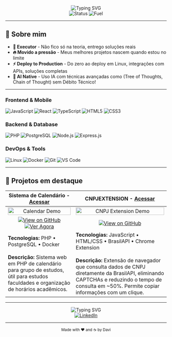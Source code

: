 <div align="center">
  <img src="https://readme-typing-svg.herokuapp.com?font=Fira+Code&weight=500&size=28&pause=1000&color=00D4FF&center=true&vCenter=true&width=600&height=100&lines=Ol%C3%A1%2C+eu+sou+o+Davi+%F0%9F%91%8B;Full+Stack+Developer;AI+Enthusiast;Problem+Solver" alt="Typing SVG" />
</div>

<div align="center">
  <img src="https://img.shields.io/badge/Status-Busy%20Building-00D4FF?style=flat-square" alt="Status" />
  <img src="https://img.shields.io/badge/Fuel-Pressure-FF6B6B?style=flat-square" alt="Fuel" />
</div>

---

## 🚀 Sobre mim

- **🎯 Executor** - Não fico só na teoria, entrego soluções reais
- **🔥 Movido a pressão** - Meus melhores projetos nascem quando estou no limite
- **⚡ Deploy to Production** - Do zero ao deploy em Linux, integrações com APIs, soluções completas
- **🤖 AI Native** - Uso IA com técnicas avançadas como (Tree of Thoughts, Chain of Thought) sem Débito Técnico!
---

### **Frontend & Mobile**
![JavaScript](https://img.shields.io/badge/JavaScript-F7DF1E?style=for-the-badge&logo=javascript&logoColor=black)
![React](https://img.shields.io/badge/React-20232A?style=for-the-badge&logo=react&logoColor=61DAFB)
![TypeScript](https://img.shields.io/badge/TypeScript-007ACC?style=for-the-badge&logo=typescript&logoColor=white)
![HTML5](https://img.shields.io/badge/HTML5-E34F26?style=for-the-badge&logo=html5&logoColor=white)
![CSS3](https://img.shields.io/badge/CSS3-1572B6?style=for-the-badge&logo=css3&logoColor=white)

### **Backend & Database**
![PHP](https://img.shields.io/badge/PHP-777BB4?style=for-the-badge&logo=php&logoColor=white)
![PostgreSQL](https://img.shields.io/badge/PostgreSQL-316192?style=for-the-badge&logo=postgresql&logoColor=white)
![Node.js](https://img.shields.io/badge/Node.js-43853D?style=for-the-badge&logo=node.js&logoColor=white)
![Express.js](https://img.shields.io/badge/Express.js-404D59?style=for-the-badge&logo=express&logoColor=white)

### **DevOps & Tools**
![Linux](https://img.shields.io/badge/Linux-FCC624?style=for-the-badge&logo=linux&logoColor=black)
![Docker](https://img.shields.io/badge/Docker-2496ED?style=for-the-badge&logo=docker&logoColor=white)
![Git](https://img.shields.io/badge/Git-F05032?style=for-the-badge&logo=git&logoColor=white)
![VS Code](https://img.shields.io/badge/VS_Code-007ACC?style=for-the-badge&logo=visual-studio-code&logoColor=white)

---

## 🎯 Projetos em destaque

| **Sistema de Calendário** - [Acessar](https://calendario.treent.com.br) | **CNPJEXTENSION** - [Acessar](https://github.com/DaveSongnata/CNPJEXTENSION/) |
| --- | --- |
| <div align="center"><img src="https://github.com/DaveSongnata/calendar-raw/blob/main/public/2025-07-26%2002-55-01.gif" alt="Calendar Demo" width="100%" /></div> | <div align="center"><img src="https://raw.githubusercontent.com/DaveSongnata/CNPJEXTENSION/a2664574e7d39bbaed4eb1fb9763ed212b4159dc/public/2025-07-26%2003-51-33.gif" alt="CNPJ Extension Demo" width="100%" /></div> |
| <div align="center"><a href="https://github.com/DaveSongnata/calendar-raw" target="_blank"><img src="https://img.shields.io/badge/Ver%20Código-181717?style=for-the-badge&logo=github&logoColor=white" alt="View on GitHub" /></a> <a href="https://calendario.treent.com.br" target="_blank"><img src="https://img.shields.io/badge/Ver%20Agora-0077B5?style=for-the-badge&logo=vercel&logoColor=white" alt="Ver Agora" /></a></div> | <div align="center"><a href="https://github.com/DaveSongnata/CNPJEXTENSION/" target="_blank"><img src="https://img.shields.io/badge/Ver%20Código-181717?style=for-the-badge&logo=github&logoColor=white" alt="View on GitHub" /></a></div> |
| **Tecnologias:** PHP • PostgreSQL • Docker<br><br>**Descrição:** Sistema web em PHP de calendário para grupo de estudos, útil para estudos faculdades e organização de horários acadêmicos. | **Tecnologias:** JavaScript • HTML/CSS • BrasilAPI • Chrome Extension<br><br>**Descrição:** Extensão de navegador que consulta dados de CNPJ diretamente da BrasilAPI, eliminando CAPTCHAs e reduzindo o tempo de consulta em ~50%. Permite copiar informações com um clique. |

---

<div align="center">
  <img src="https://readme-typing-svg.herokuapp.com/?font=Fira+Code&weight=500&size=20&pause=1000&color=00D4FF&center=true&vCenter=true&width=800&height=50&lines=Pronto+para+construir+algo+Incr%C3%ADvel?+Entre%20em%20contato!%F0%9F%9A%80" alt="Typing SVG" />
</div>

<div align="center">
  <a href="https://www.linkedin.com/in/davisouza2/" target="_blank">
    <img src="https://img.shields.io/badge/LinkedIn-0077B5?style=for-the-badge&logo=linkedin&logoColor=white" alt="LinkedIn" />
  </a>
</div>

---

<div align="center">
  <sub>Made with ❤️ and ☕ by Davi</sub>
</div>

